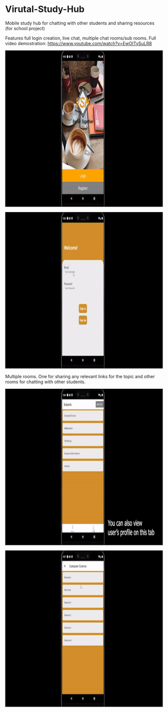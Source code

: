 # Virutal-Study-Hub
Mobile study hub for chatting with other students and sharing resources (for school project)

Features full login creation, live chat, multiple chat rooms/sub rooms.
Full video demostration:
https://www.youtube.com/watch?v=EwOITvSuLR8



<p align="center">
<img src="/media/COMP_370_App_demonstration_Group_3.gif" height="500" width="750">
</p>

<p align="center"> 
<img src="/media/COMP_370_App_demonstration_Group_3 (1).gif" height="500" width="750">
</p>
Multiple rooms. One for sharing any relevant links for the topic and other rooms for chatting with other students.

<p align="center">
<img src="/media/COMP_370_App_demonstration_Group_3 (2).gif" height="500" width="750">
</p>
<p align="center">
<img src="/media/COMP_370_App_demonstration_Group_3 (3).gif" height="500" width="750">
</p>
